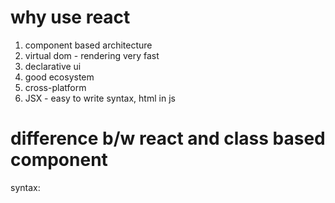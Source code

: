 # why use react

1. component based architecture
2. virtual dom - rendering very fast
3. declarative ui
4. good ecosystem
5. cross-platform
6. JSX - easy to write syntax, html in js

# difference b/w react and class based component

syntax: 